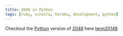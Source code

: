 ```yaml
---
title: 2048 in Python
tags: [ruby, sinatra, heroku, development, python]
---
```


Checkout the [Python](http://www.python.org) version of [2048](http://gabrielecirulli.github.io/2048/) here [term20148](https://github.com/bfontaine/term2048)





